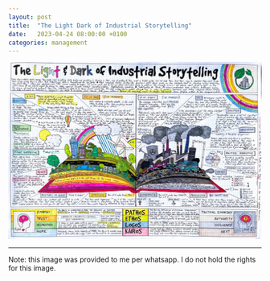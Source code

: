 ```yaml
---
layout: post
title:  "The Light Dark of Industrial Storytelling"
date:   2023-04-24 08:00:00 +0100
categories: management  
---
```


![image](/assets/images/The_Light_Dark_of_Industrial_Storytelling.jpeg)

---
Note: this image was provided to me per whatsapp. I do not hold the rights for this image. 